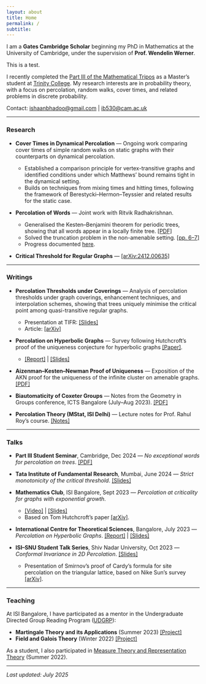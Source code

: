 ```yaml
---
layout: about
title: Home
permalink: /
subtitle:
---
```


<!-- Google tag (gtag.js) -->
<script async src="https://www.googletagmanager.com/gtag/js?id=G-7RJ3HTHB70"></script>
<script>
  window.dataLayer = window.dataLayer || [];
  function gtag(){dataLayer.push(arguments);}
  gtag('js', new Date());
  gtag('config', 'G-7RJ3HTHB70');
</script>

I am a **Gates Cambridge Scholar** beginning my PhD in Mathematics at the University of Cambridge, under the supervision of **Prof. Wendelin Werner**.  

This is a test.

I recently completed the [Part III of the Mathematical Tripos](https://www.maths.cam.ac.uk/postgrad/part-iii/prospective.html) as a Master’s student at [Trinity College](https://www.trin.cam.ac.uk/). My research interests are in probability theory, with a focus on percolation, random walks, cover times, and related problems in discrete probability.

Contact: [ishaanbhadoo@gmail.com](mailto:ishaanbhadoo@gmail.com) | [ib530@cam.ac.uk](mailto:ib530@cam.ac.uk)

---

### Research

- **Cover Times in Dynamical Percolation** — Ongoing work comparing cover times of simple random walks on static graphs with their counterparts on dynamical percolation.  
  - Established a comparison principle for vertex-transitive graphs and identified conditions under which Matthews’ bound remains tight in the dynamical setting.
  - Builds on techniques from mixing times and hitting times, following the framework of Berestycki–Hermon–Teyssier and related results for the static case.

- **Percolation of Words** — Joint work with Ritvik Radhakrishnan.  
  - Generalised the Kesten–Benjamini theorem for periodic trees, showing that all words appear in a locally finite tree. [[PDF]](https://ishaan44.github.io/assets/pdf/Tree_Proof.pdf)  
  - Solved the truncation problem in the non-amenable setting. [[pp. 6–7]](https://ishaan44.github.io/assets/pdf/Percolation_of_Words.pdf)  
  - Progress documented [here](https://ishaan44.github.io/assets/pdf/Percolation_of_Words.pdf).

- **Critical Threshold for Regular Graphs** — [[arXiv:2412.00635]](https://arxiv.org/abs/2412.00635)

---

### Writings

- **Percolation Thresholds under Coverings** — Analysis of percolation thresholds under graph coverings, enhancement techniques, and interpolation schemes, showing that trees uniquely minimise the critical point among quasi-transitive regular graphs.  
  - Presentation at TIFR: [[Slides]](https://ishaan44.github.io/assets/pdf/VSRP_Presentation.pdf)  
  - Article: [[arXiv]](https://arxiv.org/abs/2412.00635)

- **Percolation on Hyperbolic Graphs** — Survey following Hutchcroft’s proof of the uniqueness conjecture for hyperbolic graphs [[Paper]](https://arxiv.org/abs/1804.10191).  
  - [[Report]](https://ishaan44.github.io/assets/pdf/ICTS_report.pdf) | [[Slides]](https://ishaan44.github.io/assets/pdf/SN_Bhatt_Presentation.pdf)

- **Aizenman–Kesten–Newman Proof of Uniqueness** — Exposition of the AKN proof for the uniqueness of the infinite cluster on amenable graphs. [[PDF]](https://ishaan44.github.io/assets/pdf/AKN_Uniqueness.pdf)

- **Biautomaticity of Coxeter Groups** — Notes from the Geometry in Groups conference, ICTS Bangalore (July–Aug 2023). [[PDF]](https://ishaan44.github.io/assets/pdf/Biautomaticity.pdf)

- **Percolation Theory (MStat, ISI Delhi)** — Lecture notes for Prof. Rahul Roy’s course. [[Notes]](https://ishaan44.github.io/projects/15_project/)

---

### Talks

- **Part III Student Seminar**, Cambridge, Dec 2024 — *No exceptional words for percolation on trees*. [[PDF]](https://ishaan44.github.io/assets/pdf/Tree_Proof.pdf)

- **Tata Institute of Fundamental Research**, Mumbai, June 2024 — *Strict monotonicity of the critical threshold*. [[Slides]](https://ishaan44.github.io/assets/pdf/VSRP_Presentation.pdf)

- **Mathematics Club**, ISI Bangalore, Sept 2023 — *Percolation at criticality for graphs with exponential growth*.  
  - [[Video]](https://www.youtube.com/watch?v=ooXLCTn-qss) | [[Slides]](https://drive.google.com/file/d/1pldgkxBYNkibH5QOASASvixz1ciyYAKk/view)  
  - Based on Tom Hutchcroft’s paper [[arXiv]](https://arxiv.org/abs/1605.05301).

- **International Centre for Theoretical Sciences**, Bangalore, July 2023 — *Percolation on Hyperbolic Graphs*. [[Report]](https://ishaan44.github.io/assets/pdf/ICTS_report.pdf) | [[Slides]](https://ishaan44.github.io/assets/pdf/SN_Bhatt_Presentation.pdf)

- **ISI–SNU Student Talk Series**, Shiv Nadar University, Oct 2023 — *Conformal Invariance in 2D Percolation*. [[Slides]](https://ishaan44.github.io/assets/pdf/SNU_Talk.pdf)  
  - Presentation of Smirnov’s proof of Cardy’s formula for site percolation on the triangular lattice, based on Nike Sun’s survey [[arXiv]](https://arxiv.org/abs/0911.0063).

---

### Teaching

At ISI Bangalore, I have participated as a mentor in the Undergraduate Directed Group Reading Program ([UDGRP](https://mathclubisib.github.io/activities/udgrp/)):

- **Martingale Theory and its Applications** (Summer 2023) [[Project]](https://ishaan44.github.io/projects/10_project/)
- **Field and Galois Theory** (Winter 2022) [[Project]](https://ishaan44.github.io/projects/10_project/)

As a student, I also participated in [Measure Theory and Representation Theory](https://mathclubisib.github.io/activities/udgrp/summer_2022/) (Summer 2022).

---

*Last updated: July 2025*


